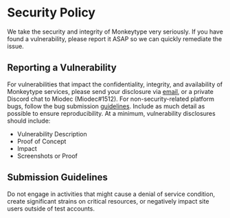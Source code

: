 # Security Policy

We take the security and integrity of Monkeytype very seriously. If you have found a vulnerability, please report it ASAP so we can quickly remediate the issue.

## Reporting a Vulnerability

For vulnerabilities that impact the confidentiality, integrity, and availability of Monkeytype services, please send your disclosure via [email](jack@monkeytype.com), or a private Discord chat to Miodec (Miodec#1512). For non-security-related platform bugs, follow the bug submission [guidelines](https://github.com/Miodec/monkeytype#bug-report-or-feature-request). Include as much detail as possible to ensure reproducibility. At a minimum, vulnerability disclosures should include:

- Vulnerability Description
- Proof of Concept
- Impact
- Screenshots or Proof

## Submission Guidelines

Do not engage in activities that might cause a denial of service condition, create significant strains on critical resources, or negatively impact site users outside of test accounts.
